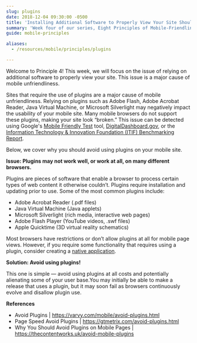 ```yaml
---
slug: plugins
date: 2018-12-04 09:30:00 -0500
title: 'Installing Additional Software to Properly View Your Site Should Not Be Necessary'
summary: 'Week four of our series, Eight Principles of Mobile-Friendliness, covers the issue of relying on additional software to properly view your site.'
guide: mobile-principles

aliases:
  - /resources/mobile/principles/plugins

---
```


Welcome to Principle 4! This week, we will focus on the issue of relying on additional software to properly view your site. This issue is a major cause of mobile unfriendliness.

Sites that require the use of plugins are a major cause of mobile unfriendliness. Relying on plugins such as Adobe Flash, Adobe Acrobat Reader, Java Virtual Machine, or Microsoft Silverlight may negatively impact the usability of your mobile site. Many mobile browsers do not support these plugins, making your site look “broken.” This issue can be detected using Google's [Mobile Friendly Test](https://search.google.com/test/mobile-friendly) tool, [DigitalDashboard.gov](https://www.digitaldashboard.gov/), or the [Information Technology & Innovation Foundation (ITIF) Benchmarking Report](https://itif.org/publications/2017/03/08/benchmarking-us-government-websites).

Below, we cover why you should avoid using plugins on your mobile site.

**Issue: Plugins may not work well, or work at all, on many different browsers.**

Plugins are pieces of software that enable a browser to process certain types of web content it otherwise couldn’t. Plugins require installation and updating prior to use. Some of the most common plugins include:

- Adobe Acrobat Reader (.pdf files)
- Java Virtual Machine (Java applets)
- Microsoft Silverlight (rich media, interactive web pages)
- Adobe Flash Player (YouTube videos, .swf files)
- Apple Quicktime (3D virtual reality schematics)

Most browsers have restrictions or don’t allow plugins at all for mobile page views. However, if you require some functionality that requires using a plugin, consider creating a [native application](https://careerfoundry.com/en/blog/web-development/what-is-the-difference-between-a-mobile-app-and-a-web-app/).

**Solution: Avoid using plugins!**

This one is simple — avoid using plugins at all costs and potentially alienating some of your user base.You may initially be able to make a release that uses a plugin, but it may soon fail as browsers continuously evolve and disallow plugin use.

**References**

- Avoid Plugins | https://varvy.com/mobile/avoid-plugins.html
- Page Speed Avoid Plugins | https://gtmetrix.com/avoid-plugins.html
- Why You Should Avoid Plugins on Mobile Pages | https://thecontentworks.uk/avoid-mobile-plugins
